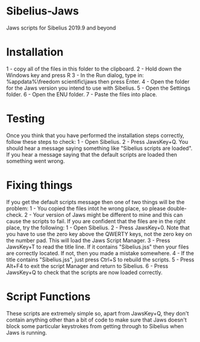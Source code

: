 # Sibelius-Jaws
Jaws scripts for Sibelius 2019.9 and beyond
# Installation
1 - copy all of the files in this folder to the clipboard.
2 - Hold down the Windows key and press R
3 - In the Run dialog, type in:
%appdata%\freedom scientific\jaws
then press Enter.
4 - Open the folder for the Jaws version you intend to use with Sibelius.
5 - Open the Settings folder.
6 - Open the ENU folder.
7 - Paste the files into place.
# Testing
Once you think that you have performed the installation steps correctly, follow these steps to check:
1 - Open Sibelius.
2 - Press JawsKey+Q.
You should hear a message saying something like "Sibelius scripts are loaded". If you hear a message saying that the default scripts are loaded then something went wrong.
# Fixing things
If you get the default scripts message then one of two things will be the problem:
1 - You copied the files intot he wrong place, so please double-check.
2 - Your version of Jaws might be different to mine and this can cause the scripts to fail.
If you are confident that the files are in the right place, try the following:
1 - Open Sibelius.
2 - Press JawsKey+0. Note that you have to use the zero key above the QWERTY keys, not the zero key on the number pad. This will load the Jaws Script Manager.
3 - Press JawsKey+T to read the title line. If it contains "Sibelius.jss" then your files are correctly located. If not, then you made a mistake somewhere.
4 - If the title contains "Sibelius.jss", just press Ctrl+S to rebuild the scripts.
5 - Press Alt+F4 to exit the script Manager and return to Sibelius.
6 - Press JawsKey+Q to check that the scripts are now loaded correctly.
# Script Functions
These scripts are extremely simple so, apart from JawsKey+Q, they don't contain anything other than a bit of code to make sure that Jaws doesn't block some particular keystrokes from getting through to Sibelius when Jaws is running.
